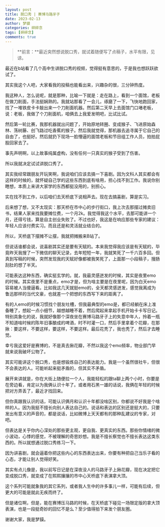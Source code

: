 ```yaml
---
layout: post
title: 脱口秀 | 赛博马路牙子
date: 2023-02-13
author: 梦貘
categories: 碎碎念
tags: [碎碎念]
comments: true
---
```


> **前言：**最近突然想说脱口秀，就试着随便写了点稿子，水平有限，见谅。

最近在b站看了几个高中生讲脱口秀的视频，觉得挺有意思的，于是我也想跃跃欲试了。

其实我这个人吧，大家看我的投稿也能看出来，兴趣杂的很，三分钟热度。

我这种人，怎么说呢，就是那种，比喻一下就是：走在路上，看到一个面馆，老板在做刀削面，手法挺娴熟的。我就站那看了一会儿，琢磨了一下，飞快地跑回家，找了一堆铁皮卡卡敲出来一个刀削面机器。然后第二天早上去面馆门口堵老板，说：老板，我做了个刀削面机，咱俩去上我爱发明吧，比试比试。

然后第一轮比赛，我那机器就出问题了，开始原地转圈、变成猴子、飞进原始森林、荡树藤、创飞路过吃香蕉的猴子。然后我就觉得，那机器去追寻属于它自己的自由了，也挺好。然后就扔下现场一脸懵逼的面馆老板和节目组工作人员，拍拍屁股回家去了。

事先声明啊，以上故事纯属虚构，没有任何一只真实的猴子受到了伤害。

所以我就决定试试讲脱口秀了。

其实我经常跟朋友开玩笑啊，我说咱们应该去搞一下喜剧。因为文科人其实都会有这样的时候的，就怀疑自己学的这些东西到底有啥用，担心找不到工作。我说你别瞎想，本质上来讲大家学的东西都挺没用的，别担心。

实在找不到工作，以后咱们去天桥底下说相声去。现在去搞喜剧，算是实习。

后来想了想，又不太现实：那天桥在市中心的步行街口，我上次去那摆过摊卖旧书，结果人家来找我要摊位费，一个月2k。我觉得我这个水平，去那可能讲一个月，还得亏钱，算是自主创业失败了。不过也好，我这是在响应那些专家的建议：年轻人应该付费实习。而且还是和灵活就业结合的。

所以，天桥底下摆摊不让摆，我就把摊搬来B站了。

但说话谁都会说，说喜剧其实还是要有天赋的。本来我觉得我应该是有天赋的，毕竟昨天我搜了一下微信的聊天记录，去年短短一年，我就笑死了一千六百多回。但真到写稿的时候，突然发现我的天赋好像都被我笑死了，上面那一小段稿子，搜肠刮肚的想了半天。

可能表达这种东西，确实挺玄学的。就，我最灵感迸发的时候，其实是夜里emo的时候。其实夜里不是重点，emo才是，但为啥主要是在夜里呢，因为白天emo容易被人当傻逼看。比如我这几天就挺emo的，全天都灵感迸发，感觉我离成为鲁迅那样的当代文豪，也就差一个把想的东西写下来的距离了。

有的人emo的时候习惯找个朋友吐槽，但我最典型的emo是，都已经躺在床上准备睡了，想起一点小细节，越想越睡不着，然后爬起来拿起手机开始卡卡写日记。特别具象化的说，我就好像那个深夜坐在赛博马路牙子上的失意中年人，拎着一瓶不知道啥时候的陈年旧事酿成的啤酒，时不时灌一口，然后手里拿着个花瓣，在那揪：要这样，不要这样，要这样，不要这样。最后花秃了，我也秃了，然后才去睡觉。

幸亏我这爱好是赛博的，不是真去揪花瓣，不然以我这个emo频率，物业部门早就来说我破坏公物了。

其实可能讲这个脱口秀，也是想锻炼自己的表达能力。我是一个虽然很社牛，但很不会表达的人。可能听起来挺矛盾的，但其实不矛盾。

展开来讲就是，你在大街上随便拉一个人，我能轻松的跟ta聊上两个小时，你要是在旁边看，肯定以为我俩认识十年了。或者用石黑一雄的话说，我俩在年轻的时候把对方弄丢了，最近才找回来。

但你真跟我认识的话，可能认识俩月和认识十年都没啥区别，你都说不好我是个啥样的人。因为我挺不擅长向别人表达自己的。说话和表达的区别还是挺大的，只要发出有意义的声音的，都是说话，比如微博上天天都有的那种乱建议的专家，对吧。

但表达是关乎你内心深处的那些更主观，更自我、更真实的东西。那些你情绪的微小波动，心悸的感觉，不被理解的奇思妙想。我是不擅长察觉也不擅长表达这类东西的。所以就想通过脱口秀练习一下。

因为讲喜剧，就会逼着你把这些内心的东西表达出来，你要有种把自己当乐子看的心态，才能让别人觉得好笑。

其实有点儿像是，我以前写日记是在深夜没人的马路牙子上揪花瓣，现在决定把它变成脱口秀，就变成了在熙熙攘攘的市中心天桥底下表演拿大顶。

这个系列可能就象我的其它系列，或者我人生中的许多事儿一样，可能有后续，但更大的可能是就此无疾而终了。

但是诸位啊，但是，能在赛博压马路的时候，在天桥底下碰见一场限定版的拿大顶表演，也是一段挺奇妙的回忆不是么？至少值得拍下来发个朋友圈。

谢谢大家，我是梦貘。

